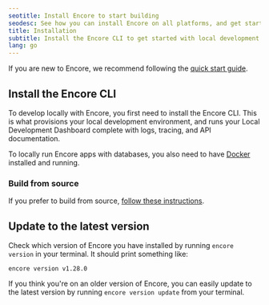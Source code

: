 ```yaml
---
seotitle: Install Encore to start building
seodesc: See how you can install Encore on all platforms, and get started building your next backend application in minutes.
title: Installation
subtitle: Install the Encore CLI to get started with local development
lang: go
---
```


If you are new to Encore, we recommend following the [quick start guide](/docs/quick-start).

## Install the Encore CLI
To develop locally with Encore, you first need to install the Encore CLI.
This is what provisions your local development environment, and runs your Local Development Dashboard complete with logs, tracing, and API documentation.


<InstallInstructions />

<Callout type="info">

To locally run Encore apps with databases, you also need to have [Docker](https://www.docker.com) installed and running.

</Callout>

### Build from source
If you prefer to build from source, [follow these instructions](https://github.com/encoredev/encore/blob/main/CONTRIBUTING.md).


## Update to the latest version
Check which version of Encore you have installed by running `encore version` in your terminal.
It should print something like:
```shell
encore version v1.28.0
```

If you think you're on an older version of Encore, you can easily update to the latest version by running
`encore version update` from your terminal.
